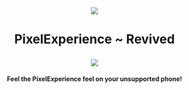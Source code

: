 <div style="text-align: center;">
    <img src="https://capsule-render.vercel.app/api?type=waving&height=100&color=gradient" />
    
</div>

<h1 align='center'>
  
PixelExperience ~ Revived
</h1>

<div style="text-align: center;">
    <img src="https://files.catbox.moe/xg8esp.png" />


<h4 align="center">
  
**Feel the PixelExperience feel on your unsupported phone!**
</h4>
